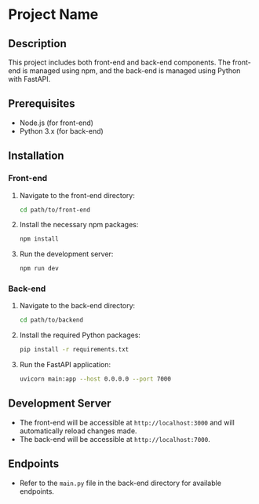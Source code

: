 
# Project Name

## Description
This project includes both front-end and back-end components. The front-end is managed using npm, and the back-end is managed using Python with FastAPI.

## Prerequisites
- Node.js (for front-end)
- Python 3.x (for back-end)

## Installation

### Front-end
1. Navigate to the front-end directory:
   ```bash
   cd path/to/front-end
   ```

2. Install the necessary npm packages:
   ```bash
   npm install
   ```

3. Run the development server:
   ```bash
   npm run dev
   ```

### Back-end
1. Navigate to the back-end directory:
   ```bash
   cd path/to/backend
   ```

2. Install the required Python packages:
   ```bash
   pip install -r requirements.txt
   ```

3. Run the FastAPI application:
   ```bash
   uvicorn main:app --host 0.0.0.0 --port 7000
   ```

## Development Server
- The front-end will be accessible at `http://localhost:3000` and will automatically reload changes made.
- The back-end will be accessible at `http://localhost:7000`.

## Endpoints
- Refer to the `main.py` file in the back-end directory for available endpoints.

